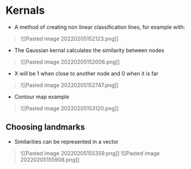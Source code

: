 # Kernals
- A method of creating non linear classification lines, for example with:
>![[Pasted image 20220205152123.png]]
- The Gaussian kernal calculates the similarity between nodes 
>![[Pasted image 20220205152006.png]]
- X will be 1 when close to another node and 0 when it is far
>![[Pasted image 20220205152747.png]]
- Contour map example
>![[Pasted image 20220205153120.png]]

## Choosing landmarks
- Similarities can be represented in a vector
>![[Pasted image 20220205155359.png]]
>![[Pasted image 20220205155908.png]]